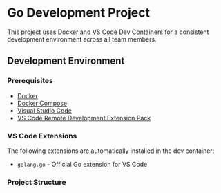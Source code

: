 # Go Development Project

This project uses Docker and VS Code Dev Containers for a consistent development environment across all team members.

## Development Environment

### Prerequisites

- [Docker](https://www.docker.com/get-started)
- [Docker Compose](https://docs.docker.com/compose/install/)
- [Visual Studio Code](https://code.visualstudio.com/)
- [VS Code Remote Development Extension Pack](https://marketplace.visualstudio.com/items?itemName=ms-vscode-remote.vscode-remote-extensionpack)

### VS Code Extensions

The following extensions are automatically installed in the dev container:

- `golang.go` - Official Go extension for VS Code

### Project Structure 